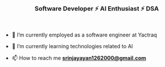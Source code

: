 <h3 align="center"> Software Developer ⚡ AI Enthusiast ⚡ DSA </h3>

<br>

- 🔭 I’m currently employed as a software engineer at Yactraq

- 🌱 I’m currently learning technologies related to AI

- 📫 How to reach me **srinjayayan1262000@gmail.com**
